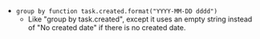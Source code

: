 <!-- placeholder to force blank line before included text -->

- ```group by function task.created.format("YYYY-MM-DD dddd")```
    - Like "group by task.created", except it uses an empty string instead of "No created date" if there is no created date.


<!-- placeholder to force blank line after included text -->
